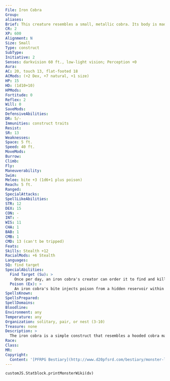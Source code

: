 ```yaml
---
File: Iron Cobra
Group: 
aliases: 
Brief: This creature resembles a small, metallic cobra. Its body is made of overlapping iron plates, and its eyes are pinpoints of red light.
CR: 2
XP: 600
Alignment: N
Size: Small
Type: construct
SubType: 
Initiative: 2
Senses: darkvision 60 ft., low-light vision; Perception +0
Aura: 
AC: 20, touch 13, flat-footed 18
ACMods: (+2 Dex, +7 natural, +1 size)
HP: 15
HD: (1d10+10)
HPMods: 
Fortitude: 0
Reflex: 2
Will: 0
SaveMods: 
DefensiveAbilities: 
DR: 5/-
Immunities: construct traits
Resist: 
SR: 13
Weaknesses: 
Space: 5 ft.
Speed: 40 ft.
MoveMods: 
Burrow: 
Climb: 
Fly: 
Maneuverability: 
Swim: 
Melee: bite +3 (1d6+1 plus poison)
Reach: 5 ft.
Ranged: 
SpecialAttacks: 
SpellLikeAbilities: 
STR: 12
DEX: 15
CON: -
INT: -
WIS: 11
CHA: 1
BAB: 1
CMB: 1
CMD: 13 (can't be tripped)
Feats: 
Skills: Stealth +12
RacialMods: +6 Stealth
Languages: 
SQ: find target
SpecialAbilities:
  Find Target (Su): >
    Once per day, an iron cobra's creator can order it to find and kill a specific creature within 1 mile, which it does as if guided by discern location. The creator must have seen or be holding an item from the specified creature for this order to function.
  Poison (Ex): >
    An iron cobra's bite injects poison from a hidden reservoir within its body. Because it is a construct, the cobra does not naturally produce this poison, and its creator must refill this reservoir manually. The reservoir holds enough poison for 3 successful bite attacks, after which the creature merely deals bite damage. Refilling the reservoir takes 5 rounds and provokes attacks of opportunity. The creator can fill the reservoir with any injury poison (typically black adder venom), though acid, alchemical substances, and even stranger liquids have been used. Black Adder Venom: Bite-injury; save Fort DC 11; frequency 1/round for 6 rounds; effect 1d2 Con damage; cure 1 save.
SpellsKnown: 
SpellsPrepared: 
SpellDomains: 
Bloodline: 
Environment: any
Temperature: any
Organization: solitary, pair, or nest (3-10)
Treasure: none
Description: >
  The iron cobra is a simple construct that resembles a hooded cobra made out of metal. The iron cobra is typically used as a bodyguard or guardian of treasure, though its magical ability to unerringly locate creatures means it is also used as an assassin. Since an iron cobra's poison reservoir can contain multiple types of venom, the construct's specific use can be further tailored by varying the poison used. Some spellcasters even fill these reservoirs with potions, so that when the cobra bites, it injects the potion into its target. This is a somewhat dangerous method for gaining the effects of a potion, but it does free up the cobra's master to do other things in a combat round apart from quaffing potions. Iron is the most common material for these creations, but some crafters prefer more exotic materials when creating the serpentine constructs. Adamantine Cobra (+1 CR): This cobra is more solidly built than others. Its natural armor bonus increases to +12, it gains +5 hp per HD, and it gains DR 10/-. Cold Iron Cobra (+0 CR): This cobra's natural attacks count as cold iron for the purpose of bypassing DR. Darkwood Cobra (+0 CR): This cobra is more mobile; it gains a swim speed of 30 ft. and a climb speed of 20 ft. Mithral Cobra (+1 CR): This cobra is much swifter. Its Dexterity increases by +4 and its speed to 70 ft., and it can make 2 bite attacks per round as a full attack action. Construction An iron cobra's body is built from 100 pounds of magically treated materials (typically iron). Iron Cobra CL 7th; Price 4,000 gp (iron); 20,000 gp (adamantine), 8,000 (cold iron), 5,000 (darkwood), or 10,000 gp (mithral) CONSTRUCTION Requirements Craft Construct, animate object, discern location, geas/quest; Skill Craft (armor), Craft (blacksmithing), Craft (carpentry [for darkwood cobras only]), or Craft (weapons) DC 15; Cost 2,000 gp (iron); 4,000 gp (cold iron); 10,000 gp (adamantine); 2,500 gp (darkwood); 5,000 gp (mithral)
Race: 
Class: 
MR: 
Copyright:
  Content: '[PFRPG Bestiary](http://www.d20pfsrd.com/bestiary/monster-listings/constructs/cobra-constructs/iron-cobra)'
---
```

```dataviewjs
customJS.Statblock.printMonsterWiki(dv)
```
